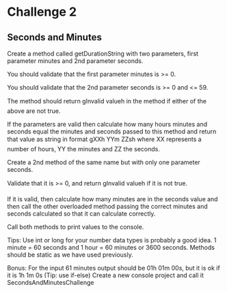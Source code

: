 # Challenge 2
## Seconds and Minutes

Create a method called getDurationString with two parameters, first parameter minutes and 2nd parameter seconds.

You should validate that the first parameter minutes is >= 0.

You should validate that the 2nd parameter seconds is >= 0 and <= 59.

The method should return gInvalid valueh in the method if either of the above are not true.

If the parameters are valid then calculate how many hours minutes and seconds equal the minutes and seconds passed to this method and return that value as string in format gXXh YYm ZZsh where XX represents a number of hours, YY the minutes and ZZ the seconds.

Create a 2nd method of the same name but with only one parameter seconds.

Validate that it is >= 0, and return gInvalid valueh if it is not true.

If it is valid, then calculate how many minutes are in the seconds value and then call the other overloaded method passing the correct minutes and seconds calculated so that it can calculate correctly.

Call both methods to print values to the console.

Tips: 
	Use int or long for your number data types is probably a good idea.
	1 minute = 60 seconds and 1 hour = 60 minutes or 3600 seconds.
	Methods should be static as we have used previously.

Bonus: 
	For the input 61 minutes output should be 01h 01m 00s, but it is ok if it is 1h 1m 0s (Tip: use if-else)
	Create a new console project and call it SecondsAndMinutesChallenge
